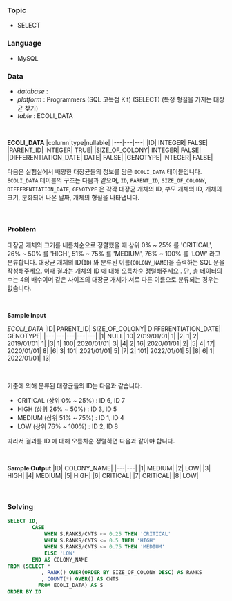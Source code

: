 ### Topic
- SELECT
  
### Language
- MySQL

### Data
- *database* : 
- *platform* : Programmers (SQL 고득점 Kit) (SELECT) (특정 형질을 가지는 대장균 찾기)
- *table* : ECOLI_DATA

<br>

**ECOLI_DATA**
|column|type|nullable|
|---|---|---|
|ID|	INTEGER|	FALSE|
|PARENT_ID|	INTEGER|	TRUE|
|SIZE_OF_COLONY|	INTEGER|	FALSE|
|DIFFERENTIATION_DATE|	DATE|	FALSE|
|GENOTYPE|	INTEGER|	FALSE|


다음은 실험실에서 배양한 대장균들의 정보를 담은 `ECOLI_DATA` 테이블입니다. `ECOLI_DATA` 테이블의 구조는 다음과 같으며, `ID`, `PARENT_ID`, `SIZE_OF_COLONY`, `DIFFERENTIATION_DATE`, `GENOTYPE` 은 각각 대장균 개체의 ID, 부모 개체의 ID, 개체의 크기, 분화되어 나온 날짜, 개체의 형질을 나타냅니다.

<br>

### Problem
대장균 개체의 크기를 내름차순으로 정렬했을 때 상위 0% ~ 25% 를 'CRITICAL', 26% ~ 50% 를 'HIGH', 51% ~ 75% 를 'MEDIUM', 76% ~ 100% 를 'LOW' 라고 분류합니다. 대장균 개체의 ID(`ID`) 와 분류된 이름(`COLONY_NAME`)을 출력하는 SQL 문을 작성해주세요. 이때 결과는 개체의 ID 에 대해 오름차순 정렬해주세요 . 단, 총 데이터의 수는 4의 배수이며 같은 사이즈의 대장균 개체가 서로 다른 이름으로 분류되는 경우는 없습니다.

<br>

**Sample Input**

*ECOLI_DATA*
|ID|	PARENT_ID|	SIZE_OF_COLONY|	DIFFERENTIATION_DATE|	GENOTYPE|
|---|---|---|---|---|
|1|	NULL|	10|	2019/01/01|	1|
|2|	1|	2|	2019/01/01|	1|
|3|	1|	100|	2020/01/01|	3|
|4|	2|	16|	2020/01/01|	2|
|5|	4|	17|	2020/01/01|	8|
|6|	3|	101|	2021/01/01|	5|
|7|	2|	101|	2022/01/01|	5|
|8|	6|	1|	2022/01/01|	13|

<br>

기준에 의해 분류된 대장균들의 ID는 다음과 같습니다.

- CRITICAL (상위 0% ~ 25%) : ID 6, ID 7
- HIGH (상위 26% ~ 50%) : ID 3, ID 5
- MEDIUM (상위 51% ~ 75%) : ID 1, ID 4
- LOW (상위 76% ~ 100%) : ID 2, ID 8

따라서 결과를 ID 에 대해 오름차순 정렬하면 다음과 같아야 합니다.

<br>

**Sample Output**
|ID|	COLONY_NAME|
|---|---|
|1|	MEDIUM|
|2|	LOW|
|3|	HIGH|
|4|	MEDIUM|
|5|	HIGH|
|6|	CRITICAL|
|7|	CRITICAL|
|8|	LOW|

<br>

### Solving

```sql
SELECT ID, 
        CASE 
            WHEN S.RANKS/CNTS <= 0.25 THEN 'CRITICAL'
            WHEN S.RANKS/CNTS <= 0.5 THEN 'HIGH'
            WHEN S.RANKS/CNTS <= 0.75 THEN 'MEDIUM'
            ELSE 'LOW'
        END AS COLONY_NAME
FROM (SELECT * 
           , RANK() OVER(ORDER BY SIZE_OF_COLONY DESC) AS RANKS
           , COUNT(*) OVER() AS CNTS
          FROM ECOLI_DATA) AS S
ORDER BY ID
```
